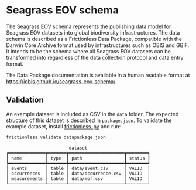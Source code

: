 # Seagrass EOV schema

The Seagrass EOV schema represents the publishing data model for Seagrass EOV datasets into global biodiversity infrastructures. The data schema is described as a Frictionless Data Package, compatible with the Darwin Core Archive format used by infrastructures such as OBIS and GBIF. It intends to be the schema where all Seagrass EOV datasets can be transformed into regardless of the data collection protocol and data entry format.

The Data Package documentation is available in a human readable format at <https://iobis.github.io/seagrass-eov-schema/>.

## Validation

An example dataset is included as CSV in the `data` folder. The expected structure of this dataset is described in `package.json`. To validate the example dataset, install [frictionless-py](https://github.com/frictionlessdata/frictionless-py) and run:

```bash
frictionless validate datapackage.json
```

```
                        dataset                        
┏━━━━━━━━━━━━━━┳━━━━━━━┳━━━━━━━━━━━━━━━━━━━━━┳━━━━━━━━┓
┃ name         ┃ type  ┃ path                ┃ status ┃
┡━━━━━━━━━━━━━━╇━━━━━━━╇━━━━━━━━━━━━━━━━━━━━━╇━━━━━━━━┩
│ events       │ table │ data/event.csv      │ VALID  │
│ occurrences  │ table │ data/occurrence.csv │ VALID  │
│ measurements │ table │ data/mof.csv        │ VALID  │
└──────────────┴───────┴─────────────────────┴────────┘
```